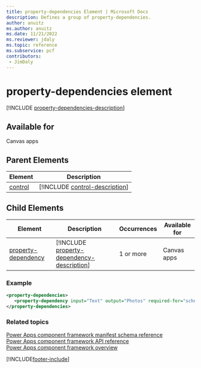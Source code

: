 ```yaml
---
title: property-dependencies Element | Microsoft Docs
description: Defines a group of property-dependencies.
author: anuitz
ms.author: anuitz
ms.date: 11/21/2022
ms.reviewer: jdaly
ms.topic: reference
ms.subservice: pcf
contributors:
 - JimDaly
---
```


# property-dependencies element

[!INCLUDE [property-dependencies-description](includes/property-dependencies-description.md)]

## Available for

Canvas apps

## Parent Elements

|Element|Description|
|--|--|
|[control](control.md)|[!INCLUDE [control-description](includes/control-description.md)]|

## Child Elements

|Element|Description|Occurrences|Available for|
|--|--|--|-------|
|[property-dependency](property-dependency.md)|[!INCLUDE [property-dependency-description](includes/property-dependency-description.md)]|1 or more|Canvas apps |

### Example

```XML
<property-dependencies>
   <property-dependency input="Text" output="Photos" required-for="schema" />
</property-dependencies>
```

### Related topics

[Power Apps component framework manifest schema reference](index.md)<br/>
[Power Apps component framework API reference](../reference/index.md)<br/>
[Power Apps component framework overview](../overview.md)

[!INCLUDE[footer-include](../../../includes/footer-banner.md)]